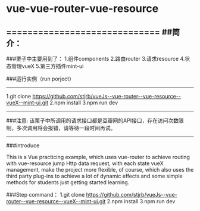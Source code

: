 # vue-vue-router-vue-resource
=============================
##简介：
-----------------------------
###栗子中主要用到了：
1.组件components
2.路由router
3.请求resource
4.状态管理vueX
5.第三方插件mint-ui

###运行实例（run porject）
****

1.git clone https://github.com/stjrb/vueJs--vue-router--vue-resource--vueX--mint-ui.git
2.npm install
3.npm run dev
************

###注意:
该栗子中所调用的请求接口都是豆瓣网的API接口，存在访问次数限制，多次调用将会报错，请等待一段时间再试。
***********
###introduce

This is a Vue practicing example, which uses vue-router to achieve
routing with vue-resource jump Http data request, with each state vueX
management, make the project more flexible, of course, which also uses
the third party plug-ins to achieve a lot of dynamic effects and some
simple methods for students just getting started learning.

###Step command：
1.git clone https://github.com/stjrb/vueJs--vue-router--vue-resource--vueX--mint-ui.git
2.npm install
3.npm run dev
